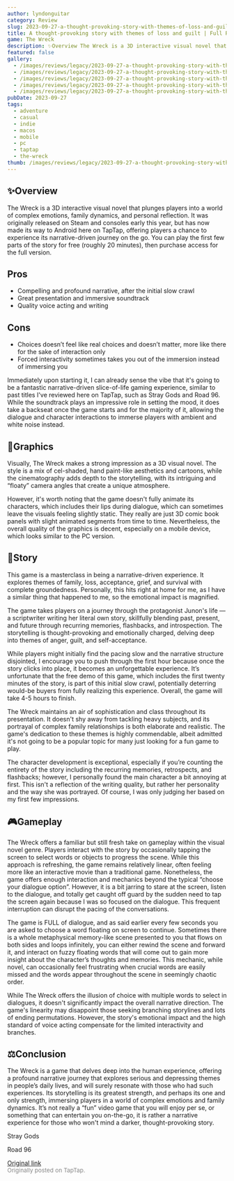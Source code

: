 ```yaml
---
author: lyndonguitar
category: Review
slug: 2023-09-27-a-thought-provoking-story-with-themes-of-loss-and-guilt-full-review-the-wreck
title: A thought-provoking story with themes of loss and guilt | Full Review - The Wreck
game: The Wreck
description: ✨Overview The Wreck is a 3D interactive visual novel that plunges players into a world of complex emotions, family dynamics, and personal reflection. It was originally released on Steam and consoles early this year, but has now made its way to Android here on TapTap, offering players a chance to experience its narrative-driven journey on the go. You can play the first few parts of the story for free (roughly 20 minutes), then purchase access for the full version.
featured: false
gallery:
  - /images/reviews/legacy/2023-09-27-a-thought-provoking-story-with-themes-of-loss-and-guilt--full-review---the-wreck-0.avif
  - /images/reviews/legacy/2023-09-27-a-thought-provoking-story-with-themes-of-loss-and-guilt--full-review---the-wreck-1.avif
  - /images/reviews/legacy/2023-09-27-a-thought-provoking-story-with-themes-of-loss-and-guilt--full-review---the-wreck-2.avif
  - /images/reviews/legacy/2023-09-27-a-thought-provoking-story-with-themes-of-loss-and-guilt--full-review---the-wreck-3.avif
  - /images/reviews/legacy/2023-09-27-a-thought-provoking-story-with-themes-of-loss-and-guilt--full-review---the-wreck-4.avif
pubDate: 2023-09-27
tags:
  - adventure
  - casual
  - indie
  - macos
  - mobile
  - pc
  - taptap
  - the-wreck
thumb: /images/reviews/legacy/2023-09-27-a-thought-provoking-story-with-themes-of-loss-and-guilt--full-review---the-wreck-0.avif
---
```


## ✨Overview
The Wreck is a 3D interactive visual novel that plunges players into a world of complex emotions, family dynamics, and personal reflection. It was originally released on Steam and consoles early this year, but has now made its way to Android here on TapTap, offering players a chance to experience its narrative-driven journey on the go. You can play the first few parts of the story for free (roughly 20 minutes), then purchase access for the full version.




## Pros
- Compelling and profound narrative, after the initial slow crawl
- Great presentation and immersive soundtrack
- Quality voice acting and writing




## Cons
- Choices doesn’t feel like real choices and doesn’t matter, more like there for the sake of interaction only
- Forced interactivity sometimes takes you out of the immersion instead of immersing you


Immediately upon starting it, I can already sense the vibe that it's going to be a fantastic narrative-driven slice-of-life gaming experience, similar to past titles I've reviewed here on TapTap, such as Stray Gods and Road 96. While the soundtrack plays an impressive role in setting the mood, it does take a backseat once the game starts and for the majority of it, allowing the dialogue and character interactions to immerse players with ambient and white noise instead.


## 🎨Graphics
Visually, The Wreck makes a strong impression as a 3D visual novel. The style is a mix of cel-shaded, hand paint-like aesthetics and cartoons, while the cinematography adds depth to the storytelling, with its intriguing and “floaty” camera angles that create a unique atmosphere.

However, it's worth noting that the game doesn't fully animate its characters, which includes their lips during dialogue, which can sometimes leave the visuals feeling slightly static.  They really are just 3D comic book panels with slight animated segments from time to time. Nevertheless, the overall quality of the graphics is decent, especially on a mobile device, which looks similar to the PC version.


## 📖Story
This game is a masterclass in being a narrative-driven experience. It explores themes of family, loss, acceptance, grief, and survival with complete groundedness. Personally, this hits right at home for me, as I have a similar thing that happened to me, so the emotional impact is magnified.

The game takes players on a journey through the protagonist Junon's life — a scriptwriter writing her literal own story, skillfully blending past, present, and future through recurring memories, flashbacks, and introspection. The storytelling is thought-provoking and emotionally charged, delving deep into themes of anger, guilt, and self-acceptance.

While players might initially find the pacing slow and the narrative structure disjointed, I encourage you to push through the first hour because once the story clicks into place, it becomes an unforgettable experience. It’s unfortunate that the free demo of this game, which includes the first twenty minutes of the story, is part of this initial slow crawl, potentially deterring would-be buyers from fully realizing this experience. Overall, the game will take 4-5 hours to finish.

The Wreck maintains an air of sophistication and class throughout its presentation. It doesn't shy away from tackling heavy subjects, and its portrayal of complex family relationships is both elaborate and realistic. The game's dedication to these themes is highly commendable, albeit admitted it's not going to be a popular topic for many just looking for a fun game to play.

The character development is exceptional, especially if you’re counting the entirety of the story including the recurring memories, retrospects, and flashbacks; however, I personally found the main character a bit annoying at first. This isn't a reflection of the writing quality, but rather her personality and the way she was portrayed. Of course, I was only judging her based on my first few impressions.


## 🎮Gameplay
The Wreck offers a familiar but still fresh take on gameplay within the visual novel genre. Players interact with the story by occasionally tapping the screen to select words or objects to progress the scene. While this approach is refreshing, the game remains relatively linear, often feeling more like an interactive movie than a traditional game. Nonetheless, the game offers enough interaction and mechanics beyond the typical “choose your dialogue option”. However, it is a bit jarring to stare at the screen, listen to the dialogue, and totally get caught off guard by the sudden need to tap the screen again because I was so focused on the dialogue. This frequent interruption can disrupt the pacing of the conversations.

The game is FULL of dialogue, and as said earlier every few seconds you are asked to choose a word floating on screen to continue. Sometimes there is a whole metaphysical memory-like scene presented to you that flows on both sides and loops infinitely, you can either rewind the scene and forward it, and interact on fuzzy floating words that will come out to gain more insight about the character’s thoughts and memories. This mechanic, while novel, can occasionally feel frustrating when crucial words are easily missed and the words appear throughout the scene in seemingly chaotic order.

While The Wreck offers the illusion of choice with multiple words to select in dialogues, it doesn't significantly impact the overall narrative direction. The game's linearity may disappoint those seeking branching storylines and lots of ending permutations. However, the story's emotional impact and the high standard of voice acting compensate for the limited interactivity and branches.


## ⚖️Conclusion
The Wreck is a game that delves deep into the human experience, offering a profound narrative journey that explores serious and depressing themes in people’s daily lives, and will surely resonate with those who had such experiences. Its storytelling is its greatest strength, and perhaps its one and only strength, immersing players in a world of complex emotions and family dynamics. It’s not really a “fun” video game that you will enjoy per se, or something that can entertain you on-the-go, it is rather a narrative experience for those who won't mind a darker, thought-provoking story.

Stray Gods

Road 96

[Original link](https://www.taptap.io/post/6364111)<br><span style="font-size: 0.95em; color: #888;">Originally posted on TapTap.</span>
